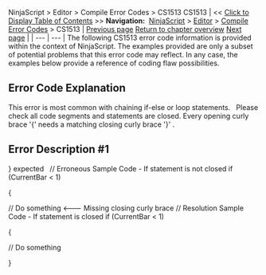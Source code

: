 ﻿
NinjaScript \> Editor \> Compile Error Codes \> CS1513
CS1513
| \<\< [Click to Display Table of Contents](cs1513.md) \>\> **Navigation:**     [NinjaScript](ninjascript.md) \> [Editor](editor.md) \> [Compile Error Codes](compile_error_codes.md) \> CS1513 | [Previous page](cs1503.md) [Return to chapter overview](compile_error_codes.md) [Next page](cs1525.md) |
| --- | --- |
The following CS1513 error code information is provided within the context of NinjaScript. The examples provided are only a subset of potential problems that this error code may reflect. In any case, the examples below provide a reference of coding flaw possibilities.
 
## Error Code Explanation
This error is most common with chaining if\-else or loop statements.
 
Please check all code segments and statements are closed. Every opening curly brace '{' needs a matching closing curly brace '}' .
 
## Error Description \#1 
} expected
 
// Erroneous Sample Code \- If statement is not closed
if (CurrentBar \< 1\)   

{   

// Do something
\<\-\-\- Missing closing curly brace
// Resolution Sample Code \- If statement is closed
if (CurrentBar \< 1\)   

{   

// Do something   

}

